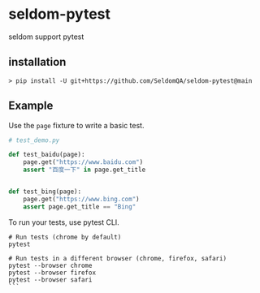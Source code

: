 # seldom-pytest

seldom support pytest


## installation

```shell
> pip install -U git+https://github.com/SeldomQA/seldom-pytest@main
```


## Example

Use the `page` fixture to write a basic test.

```python
# test_demo.py

def test_baidu(page):
    page.get("https://www.baidu.com")
    assert "百度一下" in page.get_title


def test_bing(page):
    page.get("https://www.bing.com")
    assert page.get_title == "Bing"

```

To run your tests, use pytest CLI.

````
# Run tests (chrome by default)
pytest

# Run tests in a different browser (chrome, firefox, safari)
pytest --browser chrome
pytest --browser firefox
pytest --browser safari
```
